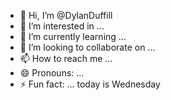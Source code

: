 - 👋 Hi, I’m @DylanDuffill
- 👀 I’m interested in ...
- 🌱 I’m currently learning ...
- 💞️ I’m looking to collaborate on ...
- 📫 How to reach me ...
- 😄 Pronouns: ...
- ⚡ Fun fact: ...
today is Wednesday 
<!---
DylanDuffill/DylanDuffill is a ✨ special ✨ repository because its `README.md` (this file) appears on your GitHub profile.
You can click the Preview link to take a look at your changes.
--->
